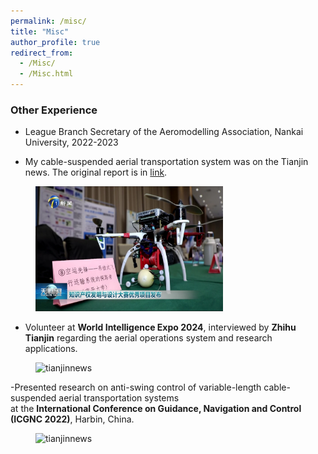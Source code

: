 ```yaml
---
permalink: /misc/
title: "Misc"
author_profile: true
redirect_from: 
  - /Misc/
  - /Misc.html
---
```




### Other Experience

- League Branch Secretary of the Aeromodelling Association, Nankai University, 2022-2023

- My cable-suspended aerial transportation system was on the Tianjin news. The original report is in [link](http://news.enorth.com.cn/system/2024/12/28/057945768.shtml).

<div style="margin-left: 40px;">
  <img src="/images/tianjinnews.png" alt="tianjinnews" width="300" height="200">
</div>

- Volunteer at **World Intelligence Expo 2024**, interviewed by **Zhihu Tianjin** regarding the aerial operations system and research applications.

<div style="margin-left: 40px;">
  <img src="/images/HaiYu-ZhihuInterview.png" alt="tianjinnews" width="300" height="200">
</div>


-Presented research on anti-swing control of variable-length cable-suspended aerial transportation systems  
  at the **International Conference on Guidance, Navigation and Control (ICGNC 2022)**, Harbin, China.
<div style="margin-left: 40px;">
  <img src="/images/HaiYu-ICGNC-Oral.png" alt="tianjinnews" width="300" height="200">
</div>
